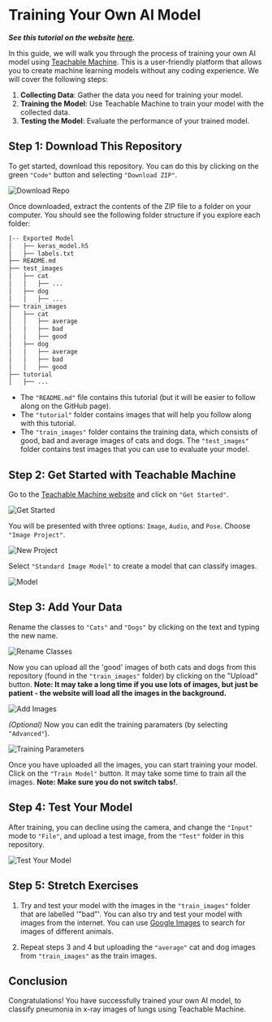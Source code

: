 # Training Your Own AI Model

**_See this tutorial on the website [here](https://omariosc.github.io/classifying-lung-disease/)._**

In this guide, we will walk you through the process of training your own AI model using [Teachable Machine](https://teachablemachine.withgoogle.com/). This is a user-friendly platform that allows you to create machine learning models without any coding experience. We will cover the following steps:

1. **Collecting Data**: Gather the data you need for training your model.
2. **Training the Model**: Use Teachable Machine to train your model with the collected data.
3. **Testing the Model**: Evaluate the performance of your trained model.

## Step 1: Download This Repository

To get started, download this repository. You can do this by clicking on the green `"Code"` button and selecting `"Download ZIP"`.

![Download Repo](tutorial/0.%20Download%20Repo.png)

Once downloaded, extract the contents of the ZIP file to a folder on your computer. You should see the following folder structure if you explore each folder:

```sh
|-- Exported Model
│   ├── keras_model.h5
│   ├── labels.txt
├── README.md
├── test_images
│   ├── cat
│   │   ├── ...
│   ├── dog
│   │   ├── ...
├── train_images
│   ├── cat
│   │   ├── average
│   │   ├── bad
│   │   ├── good
│   ├── dog
│   │   ├── average
│   │   ├── bad
│   │   ├── good
├── tutorial
│   ├── ...
```

- The `"README.md"` file contains this tutorial (but it will be easier to follow along on the GitHub page).
- The `"tutorial"` folder contains images that will help you follow along with this tutorial.
- The `"train_images"` folder contains the training data, which consists of good, bad and average images of cats and dogs. The `"test_images"` folder contains test images that you can use to evaluate your model.

## Step 2: Get Started with Teachable Machine

Go to the [Teachable Machine website](https://teachablemachine.withgoogle.com/) and click on `"Get Started"`.

![Get Started](tutorial/1.%20Get%20Started.png)

You will be presented with three options: `Image`, `Audio`, and `Pose`. Choose `"Image Project"`.

![New Project](tutorial/2.%20New%20Project.png)

Select `"Standard Image Model"` to create a model that can classify images.

![Model](tutorial/3.%20Model.png)

## Step 3: Add Your Data

Rename the classes to `"Cats"` and `"Dogs"` by clicking on the text and typing the new name.

![Rename Classes](images/4.png)

Now you can upload all the 'good' images of both cats and dogs from this repository (found in the `"train_images"` folder) by clicking on the "Upload" button. **Note: It may take a long time if you use lots of images, but just be patient - the website will load all the images in the background.**

![Add Images](tutorial/5.png)

*(Optional)* Now you can edit the training paramaters (by selecting `"Advanced"`).

![Training Parameters](tutorial/6.png)

Once you have uploaded all the images, you can start training your model. Click on the `"Train Model"` button. It may take some time to train all the images. **Note: Make sure you do not switch tabs!**.

## Step 4: Test Your Model

After training, you can decline using the camera, and change the `"Input"` mode to `"File"`, and upload a test image, from the `"Test"` folder in this repository.

![Test Your Model](tutorial/7.%20Test%20Your%20Model.png)

## Step 5: Stretch Exercises

1. Try and test your model with the images in the `"train_images"` folder that are labelled '"bad"'. You can also try and test your model with images from the internet. You can use [Google Images](https://www.google.com/imghp) to search for images of different animals.

2. Repeat steps 3 and 4 but uploading the `"average"` cat and dog images from `"train_images"` as the train images.

## Conclusion

Congratulations! You have successfully trained your own AI model, to classify pneumonia in x-ray images of lungs using Teachable Machine.
